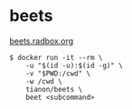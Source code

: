 # beets

[beets.radbox.org](http://beets.radbox.org/)

```console
$ docker run -it --rm \
	-u "$(id -u):$(id -g)" \
	-v "$PWD:/cwd" \
	-w /cwd \
	tianon/beets \
	beet <subcommand>
```

